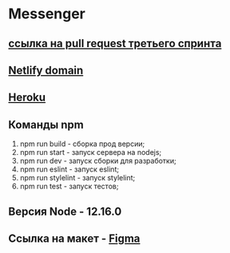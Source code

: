 
# Messenger

## [ссылка на pull request третьего спринта](https://github.com/venmovs/middle.messenger.praktikum.yandex/pull/7)

## [Netlify domain](https://angry-agnesi-d0e795.netlify.app)
## [Heroku](https://doggy-chat.herokuapp.com)

## Команды npm
1. npm run build - сборка прод версии;
2. npm run start - запуск сервера на nodejs;
3. npm run dev - запуск сборки для разработки;
4. npm run eslint - запуск eslint;
5. npm run stylelint - запуск stylelint;
6. npm run test - запуск тестов;


## Версия Node - 12.16.0

## Ссылка на макет - [Figma](https://www.figma.com/file/4W66bqqEpa3iwmj7JzH5KU/Yandex-Messenger?node-id=0%3A1)

